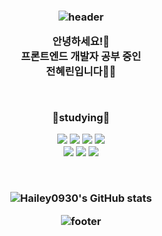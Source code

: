 <h3 align='center'>
    
![header](https://capsule-render.vercel.app/api?type=waving&color=auto&height=300&section=header&text=Hello!&fontSize=90&animation=blink&fontAlignY=38&desc=hyerin's%20GitHub%20Profile&descAlignY=51&descAlign=62)
<p align="center">
안녕하세요!👐<br>
프론트엔드 개발자 공부 중인<br>
전혜린입니다🫶🏻<br>
</p>

    
<br>
<p align="center">
    <Strong>📝studying📝</Strong>
</p>

<p align="center" display="inline-block">
    <img src="https://img.shields.io/badge/HTML-E34F26?style=for-the-badge&logo=HTML5&logoColor=white">
    <img src="https://img.shields.io/badge/CSS-1572B6?style=for-the-badge&logo=CSS3&logoColor=white">
    <img src="https://img.shields.io/badge/JavaScript-F7DF1E?style=for-the-badge&logo=JavaScript&logoColor=white"> 
     <img src="https://img.shields.io/badge/TypeScript-3178C6?style=for-the-badge&logo=TypeScript&logoColor=white"> <br>
   <img src="https://img.shields.io/badge/React-61DAFB?style=for-the-badge&logo=React&logoColor=white"> 
    <img src="https://img.shields.io/badge/Next.js-000000?style=for-the-badge&logo=Next.js&logoColor=white">
 <img src="https://img.shields.io/badge/GraphQL-E10098?style=for-the-badge&logo=GraphQL&logoColor=white">
</p><br>

![Hailey0930's GitHub stats](https://github-readme-stats.vercel.app/api?username=Hailey0930&show_icons=true&theme=tokyonight) 
<br>
    
![footer](https://capsule-render.vercel.app/api?section=footer)
